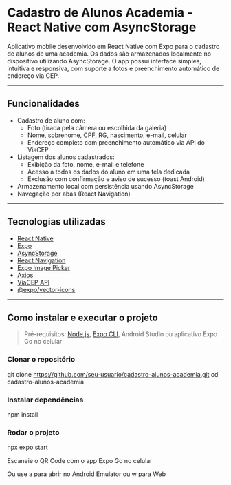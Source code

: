 # Cadastro de Alunos Academia - React Native com AsyncStorage

Aplicativo mobile desenvolvido em React Native com Expo para o cadastro de alunos de uma academia. Os dados são armazenados localmente no dispositivo utilizando AsyncStorage. O app possui interface simples, intuitiva e responsiva, com suporte a fotos e preenchimento automático de endereço via CEP.

---

## Funcionalidades

- Cadastro de aluno com:
  - Foto (tirada pela câmera ou escolhida da galeria)
  - Nome, sobrenome, CPF, RG, nascimento, e-mail, celular
  - Endereço completo com preenchimento automático via API do ViaCEP
- Listagem dos alunos cadastrados:
  - Exibição da foto, nome, e-mail e telefone
  - Acesso a todos os dados do aluno em uma tela dedicada
  - Exclusão com confirmação e aviso de sucesso (toast Android)
- Armazenamento local com persistência usando AsyncStorage
- Navegação por abas (React Navigation)

---

## Tecnologias utilizadas

- [React Native](https://reactnative.dev/)
- [Expo](https://expo.dev/)
- [AsyncStorage](https://github.com/react-native-async-storage/async-storage)
- [React Navigation](https://reactnavigation.org/)
- [Expo Image Picker](https://docs.expo.dev/versions/latest/sdk/imagepicker/)
- [Axios](https://axios-http.com/)
- [ViaCEP API](https://viacep.com.br/)
- [@expo/vector-icons](https://docs.expo.dev/guides/icons/)

---

## Como instalar e executar o projeto

> Pré-requisitos: [Node.js](https://nodejs.org/), [Expo CLI](https://docs.expo.dev/get-started/installation/), Android Studio ou aplicativo Expo Go no celular

### Clonar o repositório

git clone https://github.com/seu-usuario/cadastro-alunos-academia.git
cd cadastro-alunos-academia

### Instalar dependências

npm install

### Rodar o projeto

npx expo start

Escaneie o QR Code com o app Expo Go no celular

Ou use a para abrir no Android Emulator ou w para Web

